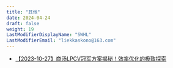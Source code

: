 ```yaml
---
title: "其他"
date: 2024-04-24
draft: false
weight: 19
LastModifierDisplayName: "SWHL"
LastModifierEmail: "liekkaskono@163.com"
---
```

 
- [【2023-10-27】商汤LPCV冠军方案揭秘！效率优化的极致探索](https://mp.weixin.qq.com/s/e6ubOBxxPLsmLEK3AgmqxQ)



<script src="https://giscus.app/client.js"
        data-repo="SWHL/AI-Competition-Collections"
        data-repo-id="MDEwOlJlcG9zaXRvcnkzNjI2NTQ0NDA="
        data-category="Ideas"
        data-category-id="DIC_kwDOFZ2q6M4Ce5Hv"
        data-mapping="title"
        data-strict="0"
        data-reactions-enabled="1"
        data-emit-metadata="0"
        data-input-position="top"
        data-theme="preferred_color_scheme"
        data-lang="zh-CN"
        data-loading="lazy"
        crossorigin="anonymous"
        async>
</script>

